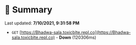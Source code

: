 # 📖 Summary
Last updated: **7/10/2021, 9:31:58 PM**

- `GET` [https://Bhadwa-sala.toxicblte.repl.co](https://Bhadwa-sala.toxicblte.repl.co) - **Down** (120306ms)

